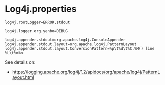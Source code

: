 # Log4j.properties

    log4j.rootLogger=ERROR,stdout
    
    log4j.logger.org.yenbo=DEBUG
    
    log4j.appender.stdout=org.apache.log4j.ConsoleAppender
    log4j.appender.stdout.layout=org.apache.log4j.PatternLayout
    log4j.appender.stdout.layout.ConversionPattern=%p\t%d\t%C.%M() line %L\t%m%n

See details on:
* <https://logging.apache.org/log4j/1.2/apidocs/org/apache/log4j/PatternLayout.html>